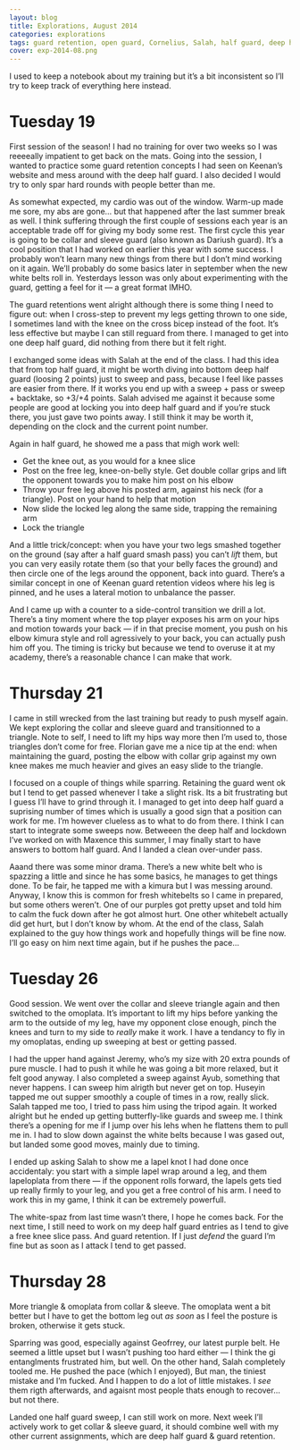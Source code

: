 ```yaml
---
layout: blog
title: Explorations, August 2014
categories: explorations
tags: guard retention, open guard, Cornelius, Salah, half guard, deep half guard, collar and sleeve, triangle, omoplata
cover: exp-2014-08.png
---
```

I used to keep a notebook about my training but it’s a bit inconsistent so I’ll try to keep track of everything here instead.

# Tuesday 19
First session of the season! I had no training for over two weeks so I was reeeeally impatient to get back on the mats. Going into the session, I wanted to practice some guard retention concepts I had seen on Keenan’s website and mess around with the deep half guard. I also decided I would try to only spar hard rounds with people better than me.

As somewhat expected, my cardio was out of the window. Warm-up made me sore, my abs are gone… but that happened after the last summer break as well. I think suffering through the first couple of sessions each year is an acceptable trade off for giving my body some rest. The first cycle this year is going to be collar and sleeve guard (also known as Dariush guard). It’s a cool position that I had worked on earlier this year with some success. I probably won’t learn many new things from there but I don’t mind working on it again. We’ll probably do some basics later in september when the new white belts roll in. Yesterdays lesson was only about experimenting with the guard, getting a feel for it — a great format IMHO.

The guard retentions went alright although there is some thing I need to figure out: when I cross-step to prevent my legs getting thrown to one side, I sometimes land with the knee on the cross bicep instead of the foot. It’s less effective but maybe I can still reguard from there. I managed to get into one deep half guard, did nothing from there but it felt right.

I exchanged some ideas with Salah at the end of the class. I had this idea that from top half guard, it might be worth diving into bottom deep half guard (loosing 2 points) just to sweep and pass, because I feel like passes are easier from there. If it works you end up with a sweep + pass or sweep + backtake, so +3/+4 points. Salah advised me against it because some people are good at locking you into deep half guard and if you’re stuck there, you just gave two points away. I still think it may be worth it, depending on the clock and the current point number.

Again in half guard, he showed me a pass that migh work well:

- Get the knee out, as you would for a knee slice
- Post on the free leg, knee-on-belly style. Get double collar grips and lift the opponent towards you to make him post on his elbow
- Throw your free leg above his posted arm, against his neck (for a triangle). Post on your hand to help that motion
- Now slide the locked leg along the same side, trapping the remaining arm
- Lock the triangle

And a little trick/concept: when you have your two legs smashed together on the ground (say after a half guard smash pass) you can’t *lift* them, but you can very easily rotate them (so that your belly faces the ground) and then circle one of the legs around the opponent, back into guard. There’s a similar concept in one of Keenan guard retention videos where his leg is pinned, and he uses a lateral motion to unbalance the passer.

And I came up with a counter to a side-control transition we drill a lot. There’s a tiny moment where the top player exposes his arm on your hips and motion towards your back — if in that precise moment, you push on his elbow kimura style and roll agressively to your back, you can actually push him off you. The timing is tricky but because we tend to overuse it at my academy, there’s a reasonable chance I can make that work.


# Thursday 21
I came in still wrecked from the last training but ready to push myself again. We kept exploring the collar and sleeve guard and transitionned to a triangle. Note to self, I need to lift my hips way more then I’m used to, those triangles don’t come for free. Florian gave me a nice tip at the end: when maintaining the guard, posting the elbow with collar grip against my own knee makes me much heavier and gives an easy slide to the triangle.

I focused on a couple of things while sparring. Retaining the guard went ok but I tend to get passed whenever I take a slight risk. Its a bit frustrating but I guess I’ll have to grind through it. I managed to get into deep half guard a suprising number of times which is usually a good sign that a position can work for me. I’m however clueless as to what to do from there. I think I can start to integrate some sweeps now. Betweeen the deep half and lockdown I’ve worked on with Maxence this summer, I may finally start to have answers to bottom half guard. And I landed a clean over-under pass.

Aaand there was some minor drama. There’s a new white belt who is spazzing a little and since he has some basics, he manages to get things done. To be fair, he tapped me with a kimura but I was messing around. Anyway, I know this is common for fresh whitebelts so I came in prepared, but some others weren’t. One of our purples got pretty upset and told him to calm the fuck down after he got almost hurt. One other whitebelt actually did get hurt, but I don’t know by whom. At the end of the class, Salah explained to the guy how things work and hopefully things will be fine now. I’ll go easy on him next time again, but if he pushes the pace…


# Tuesday 26
Good session. We went over the collar and sleeve triangle again and then switched to the omoplata. It’s important to lift my hips before yanking the arm to the outside of my leg, have my opponent close enough, pinch the knees and turn to my side to *really* make it work. I have a tendancy to fly in my omoplatas, ending up sweeping at best or getting passed.

I had the upper hand against Jeremy, who’s my size with 20 extra pounds of pure muscle. I had to push it while he was going a bit more relaxed, but it felt good anyway. I also completed a sweep against Ayub, something that never happens. I can sweep him alrigth but never get on top. Huseyin tapped me out supper smoothly a couple of times in a row, really slick. Salah tapped me too, I tried to pass him using the tripod again. It worked alright but he ended up getting butterfly-like guards and sweep me. I think there’s a opening for me if I jump over his lehs when he flattens them to pull me in. I had to slow down against the white belts because I was gased out, but landed some good moves, mainly due to timing.

I ended up asking Salah to show me a lapel knot I had done once accidentaly: you start with a simple lapel wrap around a leg, and them lapeloplata from there — if the opponent rolls forward, the lapels gets tied up really firmly to your leg, and you get a free control of his arm. I need to work this in my game, I think it can be extremely powerfull.

The white-spaz from last time wasn’t there, I hope he comes back. For the next time, I still need to work on my deep half guard entries as I tend to give a free knee slice pass. And guard retention. If I just *defend* the guard I’m fine but as soon as I attack I tend to get passed.


# Thursday 28
More triangle & omoplata from collar & sleeve. The omoplata went a bit better but I have to get the bottom leg out *as soon* as I feel the posture is broken, otherwise it gets stuck.

Sparring was good, especially against Geofrrey, our latest purple belt. He seemed a little upset but I wasn’t pushing too hard either — I think the gi entanglments frustrated him, but well. On the other hand, Salah completely tooled me. He pushed the pace (which I enjoyed), But man, the tiniest mistake and I’m fucked. And I happen to do a lot of little mistakes. I *see* them rigth afterwards, and agaisnt most people thats enough to recover… but not there.

Landed one half guard sweep, I can still work on more. Next week I’ll actively work to get collar & sleeve guard, it should combine well with my other current assignments, which are deep half guard & guard retention.